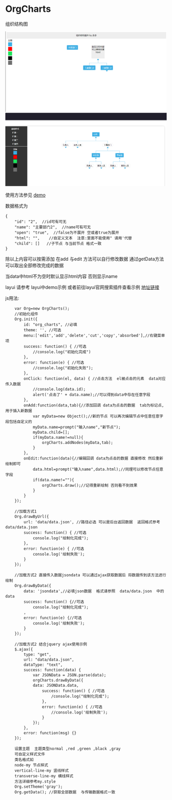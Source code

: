 # OrgCharts
组织结构图

![输入图片说明](https://github.com/conesat/OrgCharts/blob/master/rec-image/rec.gif "在这里输入图片标题")
![输入图片说明](https://github.com/conesat/OrgCharts/blob/master/rec-image/REC0.gif "在这里输入图片标题")


使用方法参见 [demo](https://github.com/conesat/OrgCharts/blob/master/js-orgCharts/index.html)  


数据格式为

```
{
    "id": "2",  //id可有可无
    "name": "主要部门2",  //name可有可无
    "open": "true",  //false为不展开 空或者true为展开
    "html": "",    //自定义文本  注意:里面不能使用" 请用'代替
    "child": []   //子节点 与当前节点 格式一致
}
```



除以上内容可以按需添加
在add 与edit 方法可以自行修改数据 
通过getData方法可以取出全部修改完成的数据

当data中html不为空时默认显示html内容 否则显示name

layui 请参考  layui中demo示例 或者前往layui官网搜索插件查看示例 [地址链接](https://fly.layui.com/extend/orgCharts/)

js用法:

	
```
    var Org=new OrgCharts();
    //初始化组件  
    Org.init({
        id: "org_charts", //必填
        theme: '', //可选
        menu:['edit','add','delete','cut','copy','absorbed'],//右键菜单项
        success: function() { //可选
            //console.log("初始化完成")
        },
        error: function(e) { //可选
            //console.log("初始化失败");
        },
        onClick: function(el, data) { //点击方法  el被点击的元素  data对应传入数据
            //console.log(data.id);
            alert('点击了' + data.name);//可以得到data中存在任意字段
        },
        onAdd:function(data,tab){//添加回调 data为点击的数据  tab为标记点,用于插入新数据
            var myData=new Object();//新的节点 可以再次编辑节点中任意任意字段包括自定义的
            myData.name=prompt("输入name","新节点");
            myData.child=[];
            if(myData.name!=null){
                orgCharts.addNodes(myData,tab);
            }
        },
        onEdit:function(data){//编辑回调 data为点击的数据 直接修改 然后重新绘制即可
            data.html=prompt("输入name",data.html);//同理可以修改节点任意字段 
            if(data.name!=""){
                orgCharts.draw();//记得重新绘制 否则看不到效果
            }
        }
    });
	
    //加载方式1   
    Org.drawByUrl({
        url: 'data/data.json', //路径必选 可以是后台返回数据  返回格式参考 data/data.json
        success: function() { //可选
            console.log("绘制化完成");
        },
        error: function(e) { //可选
            console.log('绘制失败');
        }
    });
	
    //加载方式2 直接传入数据jsondata 可以通过ajax获取数据后 将数据传到该方法进行绘制
    Org.drawByData({
        data: 'jsondata',//必填json数据  格式请参照  data/data.json  中的data
        success: function() {//可选
            console.log("绘制化完成");
        ,
        error: function(e) {//可选
            console.log('绘制失败');
        }
    });

    //加载方式2 结合jquery ajax使用示例
    $.ajax({      
        type: "get",
        url: "data/data.json",
        dataType: "text",
        success: function(data) {
            var JSONData = JSON.parse(data);
            orgCharts.drawByData({
            data: JSONData.data, 
                success: function() { //可选
                    /console.log("绘制化完成");
                },
                error: function(e) { //可选
                    //console.log('绘制失败');
                }
            });
        },
        error: function(msg) {}    
    });
	
    设置主题  主题类型normal ,red ,green ,black ,gray
    可自定义样式文件
    类名格式如 
    node-my 节点样式
    vertical-line-my 竖线样式
    transverse-line-my 横线样式
    方法详细参考my.style
    Org.setTheme('gray');
    Org.getData(); //获取全部数据  与传输数据格式一致
```
